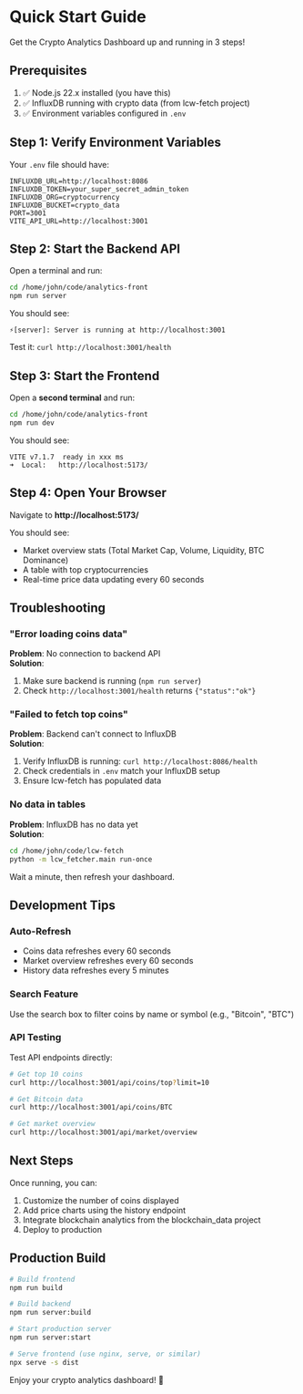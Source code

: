 # Quick Start Guide

Get the Crypto Analytics Dashboard up and running in 3 steps!

## Prerequisites

1. ✅ Node.js 22.x installed (you have this)
2. ✅ InfluxDB running with crypto data (from lcw-fetch project)
3. ✅ Environment variables configured in `.env`

## Step 1: Verify Environment Variables

Your `.env` file should have:

```env
INFLUXDB_URL=http://localhost:8086
INFLUXDB_TOKEN=your_super_secret_admin_token
INFLUXDB_ORG=cryptocurrency
INFLUXDB_BUCKET=crypto_data
PORT=3001
VITE_API_URL=http://localhost:3001
```

## Step 2: Start the Backend API

Open a terminal and run:

```bash
cd /home/john/code/analytics-front
npm run server
```

You should see:
```
⚡️[server]: Server is running at http://localhost:3001
```

Test it: `curl http://localhost:3001/health`

## Step 3: Start the Frontend

Open a **second terminal** and run:

```bash
cd /home/john/code/analytics-front
npm run dev
```

You should see:
```
VITE v7.1.7  ready in xxx ms
➜  Local:   http://localhost:5173/
```

## Step 4: Open Your Browser

Navigate to **http://localhost:5173/**

You should see:
- Market overview stats (Total Market Cap, Volume, Liquidity, BTC Dominance)
- A table with top cryptocurrencies
- Real-time price data updating every 60 seconds

## Troubleshooting

### "Error loading coins data"

**Problem**: No connection to backend API  
**Solution**: 
1. Make sure backend is running (`npm run server`)
2. Check `http://localhost:3001/health` returns `{"status":"ok"}`

### "Failed to fetch top coins"

**Problem**: Backend can't connect to InfluxDB  
**Solution**:
1. Verify InfluxDB is running: `curl http://localhost:8086/health`
2. Check credentials in `.env` match your InfluxDB setup
3. Ensure lcw-fetch has populated data

### No data in tables

**Problem**: InfluxDB has no data yet  
**Solution**:
```bash
cd /home/john/code/lcw-fetch
python -m lcw_fetcher.main run-once
```

Wait a minute, then refresh your dashboard.

## Development Tips

### Auto-Refresh
- Coins data refreshes every 60 seconds
- Market overview refreshes every 60 seconds
- History data refreshes every 5 minutes

### Search Feature
Use the search box to filter coins by name or symbol (e.g., "Bitcoin", "BTC")

### API Testing
Test API endpoints directly:
```bash
# Get top 10 coins
curl http://localhost:3001/api/coins/top?limit=10

# Get Bitcoin data
curl http://localhost:3001/api/coins/BTC

# Get market overview
curl http://localhost:3001/api/market/overview
```

## Next Steps

Once running, you can:
1. Customize the number of coins displayed
2. Add price charts using the history endpoint
3. Integrate blockchain analytics from the blockchain_data project
4. Deploy to production

## Production Build

```bash
# Build frontend
npm run build

# Build backend
npm run server:build

# Start production server
npm run server:start

# Serve frontend (use nginx, serve, or similar)
npx serve -s dist
```

Enjoy your crypto analytics dashboard! 🚀
